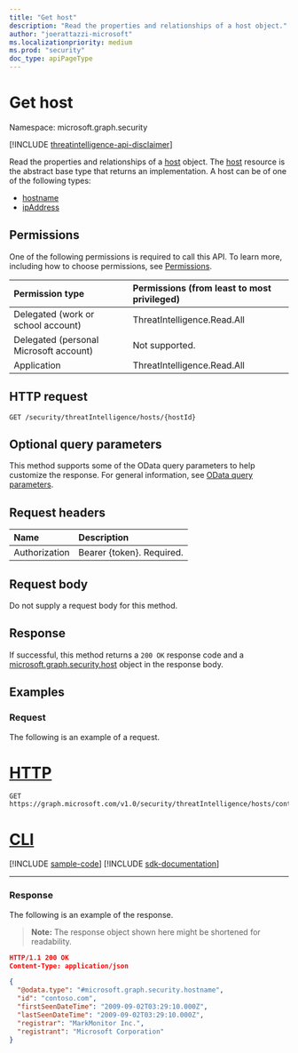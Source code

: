 ```yaml
---
title: "Get host"
description: "Read the properties and relationships of a host object."
author: "joerattazzi-microsoft"
ms.localizationpriority: medium
ms.prod: "security"
doc_type: apiPageType
---
```


# Get host

Namespace: microsoft.graph.security

[!INCLUDE [threatintelligence-api-disclaimer](../../includes/threatintelligence-api-disclaimer.md)]

Read the properties and relationships of a [host](../resources/security-host.md) object. The [host](../resources/security-host.md) resource is the abstract base type that returns an implementation. A host can be of one of the following types:

- [hostname](../resources/security-hostname.md)
- [ipAddress](../resources/security-ipaddress.md)

## Permissions

One of the following permissions is required to call this API. To learn more, including how to choose permissions, see [Permissions](/graph/permissions-reference).

| Permission type                        | Permissions (from least to most privileged) |
| :------------------------------------- | :------------------------------------------ |
| Delegated (work or school account)     | ThreatIntelligence.Read.All                 |
| Delegated (personal Microsoft account) | Not supported.                              |
| Application                            | ThreatIntelligence.Read.All                 |

## HTTP request

<!-- {
  "blockType": "ignored"
}
-->

```http
GET /security/threatIntelligence/hosts/{hostId}
```

## Optional query parameters

This method supports some of the OData query parameters to help customize the response. For general information, see [OData query parameters](/graph/query-parameters).

## Request headers

| Name          | Description               |
| :------------ | :------------------------ |
| Authorization | Bearer {token}. Required. |

## Request body

Do not supply a request body for this method.

## Response

If successful, this method returns a `200 OK` response code and a [microsoft.graph.security.host](../resources/security-host.md) object in the response body.

## Examples

### Request

The following is an example of a request.

# [HTTP](#tab/http)
<!-- {
  "blockType": "request",
  "name": "get_host",
  "sampleKeys": ["contoso.com"]
}
-->

```msgraph-interactive
GET https://graph.microsoft.com/v1.0/security/threatIntelligence/hosts/contoso.com
```

# [CLI](#tab/cli)
[!INCLUDE [sample-code](../includes/snippets/cli/get-host-cli-snippets.md)]
[!INCLUDE [sdk-documentation](../includes/snippets/snippets-sdk-documentation-link.md)]

---

### Response

The following is an example of the response.

> **Note:** The response object shown here might be shortened for readability.

<!-- {
  "blockType": "response",
  "truncated": true,
  "@odata.type": "microsoft.graph.security.host"
}
-->

```json
HTTP/1.1 200 OK
Content-Type: application/json

{
  "@odata.type": "#microsoft.graph.security.hostname",
  "id": "contoso.com",
  "firstSeenDateTime": "2009-09-02T03:29:10.000Z",
  "lastSeenDateTime": "2009-09-02T03:29:10.000Z",
  "registrar": "MarkMonitor Inc.",
  "registrant": "Microsoft Corporation"
}
```
